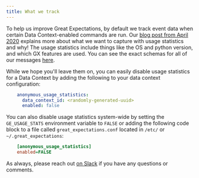 ```yaml
---
title: What we track
---
```


To help us improve Great Expectations, by default we track event data when certain Data Context-enabled commands are run. Our [blog post from April 2020](https://greatexpectations.io/blog/anonymized-usage-statistics) explains more about what we want to capture with usage statistics and why! The usage statistics include things like the OS and python version, and which GX features are used. You can see the exact schemas for all of our messages [here](https://github.com/great-expectations/great_expectations/blob/develop/great_expectations/core/usage_statistics/schemas.py).

While we hope you'll leave them on, you can easily disable usage statistics for a Data Context by adding the following to your data context configuration:

```yaml title="YAML"
    anonymous_usage_statistics:
      data_context_id: <randomly-generated-uuid>
      enabled: false
```

You can also disable usage statistics system-wide by setting the `GE_USAGE_STATS` environment variable to `FALSE` or adding the following code block to a file called `great_expectations.conf` located in `/etc/` or `~/.great_expectations`:

```ini title="great_expectations.conf"
    [anonymous_usage_statistics]
    enabled=FALSE
```

As always, please reach out [on Slack](https://greatexpectations.io/slack) if you have any questions or comments.
